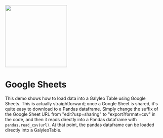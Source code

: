 <img src= ../../galyleo-logo.png width=200>

# Google Sheets
This demo shows how to load data into a Galyleo Table using Google Sheets.  This is actually straightforward; once a Google Sheet is shared, it's quite easy to download to a Pandas dataframe.  Simply change the suffix of the Google Sheet URL  from  "edit?usp=sharing" to "export?format=csv" in the code, and then it reads directly into a Pandas dataframe with `pandas.read_csv(url)`.  At that point, the pandas dataframe can be loaded directly into a GalyleoTable.
